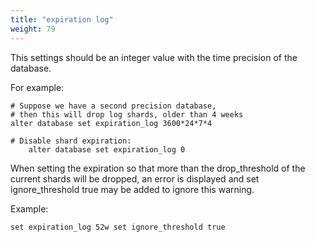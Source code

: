 ```yaml
---
title: "expiration log"
weight: 79
---
```


This settings should be an integer value with the time precision of the database.

For example:

```siridb
# Suppose we have a second precision database,
# then this will drop log shards, older than 4 weeks
alter database set expiration_log 3600*24*7*4

# Disable shard expiration:
    alter database set expiration_log 0
```

When setting the expiration so that more than the drop_threshold of the current shards will be dropped, an error is displayed and set ignore_threshold true may be added to ignore this warning.

Example:
```siridb
set expiration_log 52w set ignore_threshold true
```

